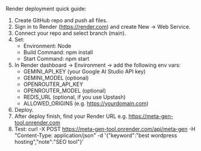 Render deployment quick guide:

1. Create GitHub repo and push all files.
2. Sign in to Render (https://render.com) and create New → Web Service.
3. Connect your repo and select branch (main).
4. Set:
   - Environment: Node
   - Build Command: npm install
   - Start Command: npm start
5. In Render dashboard → Environment → add the following env vars:
   - GEMINI_API_KEY (your Google AI Studio API key)
   - GEMINI_MODEL (optional)
   - OPENROUTER_API_KEY
   - OPENROUTER_MODEL (optional)
   - REDIS_URL (optional, if you use Upstash)
   - ALLOWED_ORIGINS (e.g. https://yourdomain.com)
6. Deploy.
7. After deploy finish, find your Render URL e.g. https://meta-gen-tool.onrender.com
8. Test:
   curl -X POST https://meta-gen-tool.onrender.com/api/meta-gen -H "Content-Type: application/json" -d '{"keyword":"best wordpress hosting","note":"SEO tool"}'
